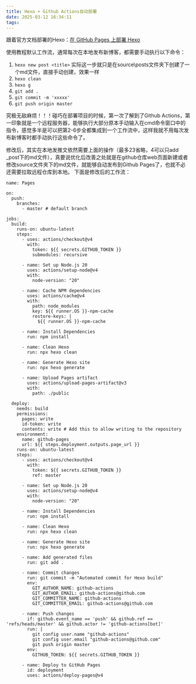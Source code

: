 ```yaml
---
title: Hexo + Github Actions自动部署
date: 2025-03-12 16:34:11
tags:
---
```

跟着官方文档部署的Hexo：[在 GitHub Pages 上部署 Hexo](https://hexo.io/zh-cn/docs/github-pages)

使用教程默认工作流，通常每次在本地发布新博客，都需要手动执行以下命令：
1. ```hexo new post <title>``` 
   实际这一步就只是在source\posts文件夹下创建了一个md文件，直接手动创建，效果一样
2. ```hexo clean ```
3. ```hexo g``` 
4. ```git add .``` 
5. ```git commit -m 'xxxxx'``` 
6. ```git push origin master```

究极无敌麻烦！！！<!-- more -->碰巧在部署项目的时候，第一次了解到了Github Actions，第一印象就是一个远程服务器，能够执行大部分原本手动输入在cmd命令窗口中的指令，感觉多半是可以把第2-6步全都集成到一个工作流中，这样我就不用每次发布新博客时都手动执行这些命令了。

修改后，其实在本地发推文依然需要上面的操作（最多23省略，4可以只add _post下的md文件），真要说优化后改善之处就是在github仓库web页面新建或者修改source文件夹下的md文件，就能够自动发布到Github Pages了，也就不必还需要拉取远程仓库到本地。
下面是修改后的工作流：
```
name: Pages

on:
  push:
    branches:
      - master # default branch

jobs:
  build:
    runs-on: ubuntu-latest
    steps:
      - uses: actions/checkout@v4
        with:
          token: ${{ secrets.GITHUB_TOKEN }}
          submodules: recursive

      - name: Set up Node.js 20
        uses: actions/setup-node@v4
        with:
          node-version: "20"

      - name: Cache NPM dependencies
        uses: actions/cache@v4
        with:
          path: node_modules
          key: ${{ runner.OS }}-npm-cache
          restore-keys: |
            ${{ runner.OS }}-npm-cache

      - name: Install Dependencies
        run: npm install

      - name: Clean Hexo
        run: npx hexo clean

      - name: Generate Hexo site
        run: npx hexo generate

      - name: Upload Pages artifact
        uses: actions/upload-pages-artifact@v3
        with:
          path: ./public

  deploy:
    needs: build
    permissions:
      pages: write
      id-token: write
      contents: write # Add this to allow writing to the repository
    environment:
      name: github-pages
      url: ${{ steps.deployment.outputs.page_url }}
    runs-on: ubuntu-latest
    steps:
      - uses: actions/checkout@v4
        with:
          token: ${{ secrets.GITHUB_TOKEN }}
          ref: master

      - name: Set up Node.js 20
        uses: actions/setup-node@v4
        with:
          node-version: "20"

      - name: Install Dependencies
        run: npm install

      - name: Clean Hexo
        run: npx hexo clean

      - name: Generate Hexo site
        run: npx hexo generate

      - name: Add generated files
        run: git add .

      - name: Commit changes
        run: git commit -m "Automated commit for Hexo build"
        env:
          GIT_AUTHOR_NAME: github-actions
          GIT_AUTHOR_EMAIL: github-actions@github.com
          GIT_COMMITTER_NAME: github-actions
          GIT_COMMITTER_EMAIL: github-actions@github.com

      - name: Push changes
        if: github.event_name == 'push' && github.ref == 'refs/heads/master' && github.actor != 'github-actions[bot]'
        run: |
          git config user.name "github-actions"
          git config user.email "github-actions@github.com"
          git push origin master
        env:
          GITHUB_TOKEN: ${{ secrets.GITHUB_TOKEN }}

      - name: Deploy to GitHub Pages
        id: deployment
        uses: actions/deploy-pages@v4
```

